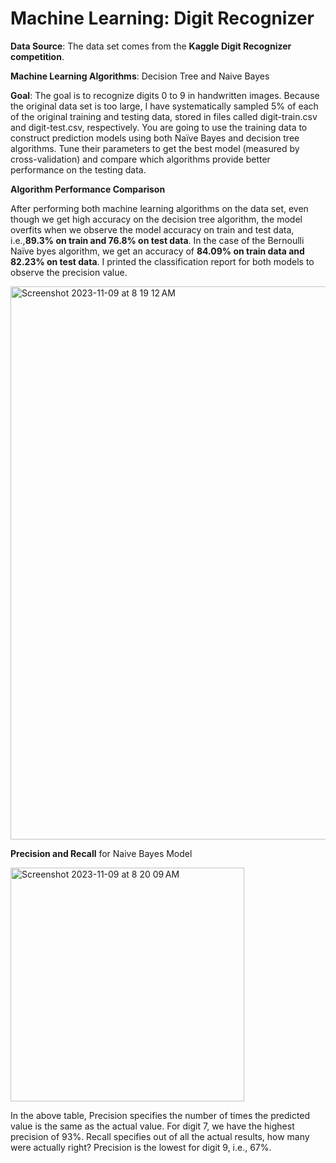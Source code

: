 # Machine Learning: Digit Recognizer


**Data Source**: The data set comes from the **Kaggle Digit Recognizer competition**. 

**Machine Learning Algorithms**: Decision Tree and Naive Bayes 

**Goal**: The goal is to recognize digits 0 to 9 in handwritten images. Because the original data set is too large, I have systematically sampled 5% of each of the original training and testing data, stored in files called digit-train.csv and digit-test.csv, respectively.
You are going to use the training data to construct prediction models using both Naïve Bayes and decision tree algorithms. Tune their parameters to get the best model (measured by cross-validation) and compare which algorithms provide better performance on the testing data.

**Algorithm Performance Comparison**

After performing both machine learning algorithms on the data set, even though we get high accuracy on the decision tree algorithm, the model overfits when we observe the model accuracy on train and test data, i.e.,**89.3% on train and 76.8% on test data**. In the case of the Bernoulli Naïve byes algorithm, we get an accuracy of **84.09% on train data and 82.23% on test data**. I printed the classification report for both models to observe the precision value.

<img width="885" alt="Screenshot 2023-11-09 at 8 19 12 AM" src="https://github.com/jasumonga17/Digit-Recognizer-ML-NaiveBayes/assets/76562774/8008c5da-f934-4c45-b02a-ae7a1ca90e77">

**Precision and Recall** for Naive Bayes Model

<img width="374" alt="Screenshot 2023-11-09 at 8 20 09 AM" src="https://github.com/jasumonga17/Digit-Recognizer-ML-NaiveBayes/assets/76562774/4339bfd1-63d4-4521-8c39-e61404f8a4f6">

In the above table, Precision specifies the number of times the predicted value is the same as the actual value. For digit 7, we have the highest precision of 93%. Recall specifies out of all the actual results, how many were actually right? Precision is the lowest for digit 9, i.e., 67%.





